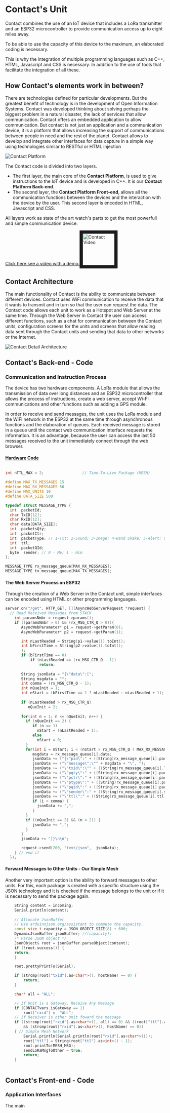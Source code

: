 # Contact's Unit

Contact combines the use of an IoT device that includes a LoRa transmitter and an ESP32 microcontroller to provide communication access up to eight miles away.

To be able to use the capacity of this device to the maximum, an elaborated coding is necessary.

This is why the integration of multiple programming languages ​​such as C++, HTML, Javascript and CSS is necessary. In addition to the use of tools that facilitate the integration of all these.

## How Contact's elements work in between?

There are technologies defined for particular developments. But the greatest benefit of technology is in the development of Open Information Systems. Contact was developed thinking about solving perhaps the biggest problem in a natural disaster, the lack of services that allow communication. 
Contact offers an embedded application to allow communication. But contact is not just an application and a communication device, it is a platform that allows increasing the support of communications between people in need and the rest of the planet. Contact allows to develop and integrate other interfaces for data capture in a simple way using technologies similar to RESTful or HTML injection

![Contact Platform](/Platform/images/contact-architecture.png)


The Contact code is divided into two layers. 
- The first layer, the main core of the **Contact Platform**, is used to give instructions to the IoT device and is developed in C++. It is our **Contact Platform Back-end**.
- The second layer, the **Contact Platform Front-end**, allows all the communication functions between the devices and the interaction with the device by the user. This second layer is encoded in HTML, Javascript and CSS.

All layers work as state of the art watch's parts to get the most powerfull and simple communication device.

<a href="https://youtu.be/MLwHU5oP0mU" target="_blank">Click here see a video with a demo.<img src="images/contact-logo.png" 
alt="Contact Video" width="100" height="auto" border="10" /></a>

## Contact Architecture
The main functionality of Contact is the ability to communicate between different devices. Contact uses WiFi communication to receive the data that it wants to transmit and in turn so that the user can request the data. The Contact code allows each unit to work as a Hotspot and Web Server at the same time. Through the Web Server in Contact the user can access different functions, such as a chat for communication between the Contact units, configuration screens for the units and screens that allow reading data sent through the Contact units and sending that data to other networks or the Internet.

![Contact Detail Architecture](/Platform/images/contact-detail-architecture.png)


## Contact's Back-end - Code

### Communication and Instruction Process 

The device has two hardware components. A LoRa module that allows the transmission of data over long distances and an ESP32 microcontroller that allows the process of instructions, create a web server, accept Wi-Fi communications and other functions such as adding a GPS module.

In order to receive and send messages, the unit uses the LoRa module and the WiFi network in the ESP32 at the same time through asynchronous functions and the elaboration of queues. Each received message is stored in a queue until the contact web communication interface requests the information. It is an advantage, because the user can access the last 50 messages received to the unit immediately connect through the web browser.

#### [Hardware Code]

```cpp

int nTTL_MAX = 2;                 // Time-To-Live Package (MESH)

#define MAX_TX_MESSAGES 15
#define MAX_RX_MESSAGES 50
#define MAX_UNITS 10
#define DATA_SIZE 500

typedef struct MESSAGE_TYPE {
  int  packetId;  
  char TxID[12];
  char RxID[12];
  char data[DATA_SIZE];
  int  packetsQty;
  int  packetCtr;
  int  packetType; // 1-Txt; 2-Sound; 3-Image; 4-Hand Shake; 5-Alert; 6-JSON
  int  ttl;
  int  packetQId;
  byte  sender; // 0 - Me; 1 - Him
};

MESSAGE_TYPE rx_message_queue[MAX_RX_MESSAGES];
MESSAGE_TYPE tx_message_queue[MAX_TX_MESSAGES];

```
#### The Web Server Process on ESP32

Through the creation of a Web Server in the Contact unit, simple interfaces can be encoded using HTML or other programming languages.

```cpp
server.on("/get", HTTP_GET, [](AsyncWebServerRequest *request) {
  // Read Received Messages from STACK
    int paramsNmbr = request->params();
    if ((paramsNmbr > 0) && (rx_MSG_CTR_Q > 0)){
       AsyncWebParameter* p1 = request->getParam(0);
       AsyncWebParameter* p2 = request->getParam(1);

       int nLastReaded = String(p1->value()).toInt();
       int bFirstTime = String(p2->value()).toInt();
       );
       if (bFirstTime == 0)
           if (nLastReaded == (rx_MSG_CTR_Q - 1))
               return;
       
       String jsonData = "{\"data\":[";
       String msgdata = "";
       int comma = (rx_MSG_CTR_Q - 1);
       int nQueInit = 1;
       int nStart = (bFirstTime == 1 ? nLastReaded : nLastReaded + 1); // nStart = 0 cambiado para no leer desde el inicio
       
       if (nLastReaded > rx_MSG_CTR_Q)
          nQueInit = 2;
       
       for(int n = 1; n <= nQueInit; n++) {
         if (nQueInit == 2) {
            if (n == 1)
              nStart = (nLastReaded + 1);
            else
              nStart = 0;
         }         
         for(int i = nStart; i < (nStart > rx_MSG_CTR_Q ? MAX_RX_MESSAGES : rx_MSG_CTR_Q); i++) {    
            msgdata = rx_message_queue[i].data;    
            jsonData += ("{\"pid\":" + ((String)rx_message_queue[i].packetId) + ", ");
            jsonData += ("\"message\":\"" + msgdata + "\", ");
            jsonData += ("\"txid\":\"" + ((String)rx_message_queue[i].TxID) + "\", " );
            jsonData += ("\"pqty\":" + ((String)rx_message_queue[i].packetsQty) + ", " );
            jsonData += ("\"pctr\":" + ((String)rx_message_queue[i].packetCtr) + ", " );
            jsonData += ("\"ptype\":" + ((String)rx_message_queue[i].packetType) + ", " );
            jsonData += ("\"pqid\":" + ((String)rx_message_queue[i].packetQId) + ", " );
            jsonData += ("\"sender\":" + ((String)rx_message_queue[i].sender) + ", " );
            jsonData += ("\"ttl\":" + ((String)rx_message_queue[i].ttl) + "}" );
            if (i < comma) {
              jsonData += ",";
            }
         }   
         if ((nQueInit == 2) && (n < 2)) {
            jsonData += ",";
         }          
       }
       jsonData += "]}\n\n";  

       request->send(200, "text/json",  jsonData);
    } // end if
  });
```

#### Forward Messages to Other Units - Our Simple Mesh
Another very important option is the ability to forward messages to other units. For this, each package is created with a specific structure using the JSON technology and it is checked if the message belongs to the unit or if it is necessary to send the package again.

```cpp
    String content = incoming; 
    Serial.println(content);
      
    // Allocate JsonBuffer
    // Use arduinojson.org/assistant to compute the capacity.
    const size_t capacity = JSON_OBJECT_SIZE(8) + 600; 
    DynamicJsonBuffer jsonBuffer; //(capacity); 
    /* Parse JSON object */
    JsonObject& root = jsonBuffer.parseObject(content);
    if (!root.success()) {
    return;
    }

    root.prettyPrintTo(Serial);

    if (strcmp(root["txid"].as<char*>(), hostName) == 0) {
        return;
    }

    char* all = "ALL";

    // If Unit is a Gateway, Receive Any Message
    if (CONTACTvars.isGateway == 1)     
        root["rxid"] =  "ALL"; 
    // If Receiver is other Unit foward the message
    if ((strcmp(root["rxid"].as<char*>(), all) == 0) && ((root["ttl"].as<int>() - 1) > 0)
        && (strcmp(root["rxid"].as<char*>(), hostName) == 0))
    { // Simple Mesh Network
        Serial.println(Serial.println(root["rxid"].as<char*>()));
        root["ttl"] = String(root["ttl"].as<int>() - 1);
        root.printTo(MESH_MSG);
        sendLoRaMsgToOther = true;
        return;
    }
         
```
## Contact's Front-end - Code

### Application Interfaces

The main 




[Hardware Code]: https://github.com/Contact-Platform/Contact/blob/master/Platform/device/device.ino "Contact Main Code"

